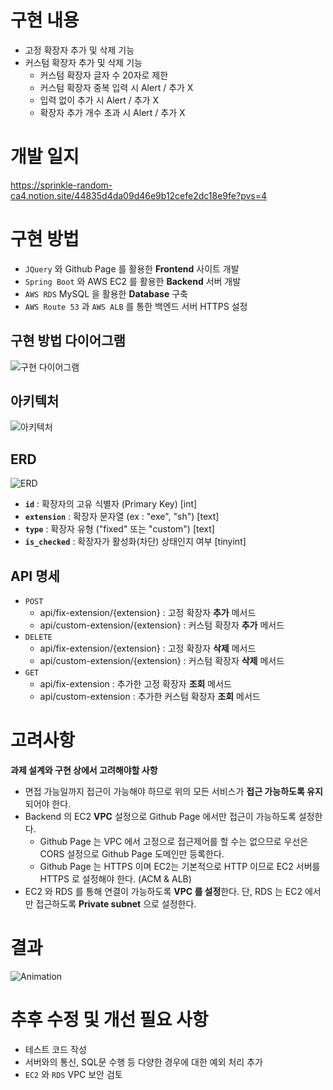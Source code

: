 
# 구현 내용
- 고정 확장자 추가 및 삭제 기능
- 커스텀 확장자 추가 및 삭제 기능
  - 커스텀 확장자 글자 수 20자로 제한 
  - 커스텀 확장자 중복 입력 시 Alert / 추가 X
  - 입력 없이 추가 시 Alert / 추가 X
  - 확장자 추가 개수 초과 시 Alert / 추가 X

# 개발 일지
https://sprinkle-random-ca4.notion.site/44835d4da09d46e9b12cefe2dc18e9fe?pvs=4

# 구현 방법
- `JQuery` 와 Github Page 를 활용한 **Frontend** 사이트 개발
- `Spring Boot` 와 AWS EC2 를 활용한 **Backend** 서버 개발
- `AWS RDS` MySQL 을 활용한 **Database** 구축
- `AWS Route 53` 과 `AWS ALB` 를 통한 백엔드 서버 HTTPS 설정

## 구현 방법 다이어그램
![구현 다이어그램](https://github.com/sw801733/file-extension-blocker/assets/84767822/f90086bc-0650-4c79-995c-8dbd5b22f681)


## 아키텍처
![아키텍처](https://github.com/sw801733/file-extension-blocker/assets/84767822/3ea57c2d-6947-41dd-836d-d47cf6af42ca)

## ERD
![ERD](https://github.com/sw801733/file-extension-blocker/assets/84767822/523cce5b-9902-49f7-a65d-c44e5e8f4470)

- **`id`** : 확장자의 고유 식별자 (Primary Key) [int]
- **`extension`** : 확장자 문자열 (ex : "exe", "sh") [text]
- **`type`** : 확장자 유형 ("fixed" 또는 "custom") [text]
- **`is_checked`** : 확장자가 활성화(차단) 상태인지 여부 [tinyint]

## API 명세

- `POST`
    - api/fix-extension/{extension} : 고정 확장자 **추가** 메서드
    - api/custom-extension/{extension} : 커스텀 확장자 **추가** 메서드
- `DELETE`
    - api/fix-extension/{extension} : 고정 확장자 **삭제** 메서드
    - api/custom-extension/{extension} : 커스텀 확장자 **삭제** 메서드
- `GET`
    - api/fix-extension : 추가한 고정 확장자 **조회** 메서드
    - api/custom-extension : 추가한 커스텀 확장자 **조회** 메서드


# 고려사항

**과제 설계와 구현 상에서 고려해야할 사항**

- 면접 가능일까지 접근이 가능해야 하므로 위의 모든 서비스가 **접근 가능하도록 유지**되어야 한다.
- Backend 의 EC2 **VPC** 설정으로 Github Page 에서만 접근이 가능하도록 설정한다.
    - Github Page 는 VPC 에서 고정으로 접근제어를 할 수는 없으므로 우선은 CORS 설정으로 Github Page 도메인만 등록한다.
    - Github Page 는 HTTPS 이며 EC2는 기본적으로 HTTP 이므로 EC2 서버를 HTTPS 로 설정해야 한다. (ACM & ALB)
- EC2 와 RDS 를 통해 연결이 가능하도록 **VPC 를 설정**한다. 단, RDS 는 EC2 에서만 접근하도록 **Private subnet** 으로 설정한다.

# 결과
![Animation](https://github.com/sw801733/file-extension-blocker/assets/84767822/29a209cf-89e1-45dc-8861-3882b218483b)

# 추후 수정 및 개선 필요 사항
- 테스트 코드 작성
- 서버와의 통신, SQL문 수행 등 다양한 경우에 대한 예외 처리 추가 
- `EC2` 와 `RDS` VPC 보안 검토
